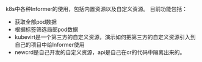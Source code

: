 k8s中各种Informer的使用，包括内置资源以及自定义资源。
目前功能包括：
- 获取全部pod数据
- 根据标签筛选局部pod数据
- kubevirt是一个第三方的自定义资源，演示如何把第三方的自定义资源引入到自己的项目中给Informer使用
- newcrd是自己开发的自定义资源，api是自己在cr的代码中隔离出来的。